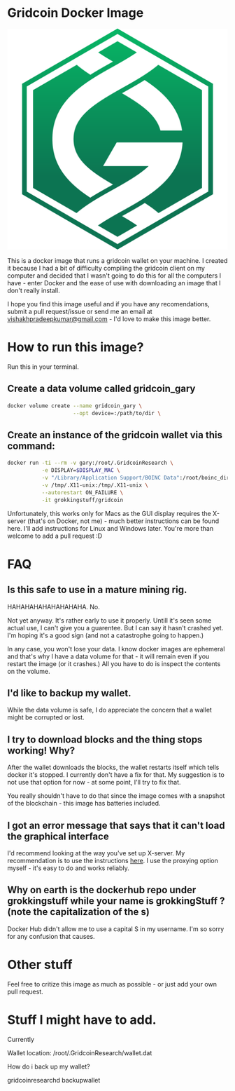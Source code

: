 # Gridcoin Docker Image 

 
![Gridcoin Logo](Docs/GridcoinLogo.png)


This is a docker image that runs a gridcoin wallet on your machine. I created it because I had a bit of difficulty compiling the gridcoin client on my computer and decided that I wasn't going to do this for all the computers I have - enter Docker and the ease of use with downloading an image that I don't really install.

I hope you find this image useful and if you have any recomendations, submit a pull request/issue or send me an email at vishakhpradeepkumar@gmail.com - I'd love to make this image better.


# How to run this image?

Run this in your terminal.


## Create a data volume called gridcoin_gary

```bash
docker volume create --name gridcoin_gary \
                     --opt device=:/path/to/dir \
```

## Create an instance of the gridcoin wallet via this command:

```bash
docker run -ti --rm -v gary:/root/.GridcoinResearch \
           -e DISPLAY=$DISPLAY_MAC \
           -v "/Library/Application Support/BOINC Data":/root/boinc_dir \
           -v /tmp/.X11-unix:/tmp/.X11-unix \
           --autorestart ON_FAILURE \
           -it grokkingstuff/gridcoin
```

Unfortunately, this works only for Macs as the GUI display requires the X-server (that's on Docker, not me) - much better instructions can be found here. I'll add instructions for Linux and Windows later. You're more than welcome to add a pull request :D


# FAQ

## Is this safe to use in a mature mining rig.

HAHAHAHAHAHAHAHAHA.
No.

Not yet anyway. It's rather early to use it properly. Untill it's seen some actual use, I can't give you a guarentee.
But I can say it hasn't crashed yet. I'm hoping it's a good sign (and not a catastrophe going to happen.)

In any case, you won't lose your data. I know docker images are ephemeral and that's why I have a data volume for that - it will remain even if you restart the image (or it crashes.) All you have to do is inspect the contents on the volume.

## I'd like to backup my wallet.

While the data volume is safe, I do appreciate the concern that a wallet might be corrupted or lost. 

## I try to download blocks and the thing stops working! Why?

After the wallet downloads the blocks, the wallet restarts itself which tells docker it's stopped.
I currently don't have a fix for that. My suggestion is to not use that option for now - at some point, I'll try to fix that.

You really shouldn't have to do that since the image comes with a snapshot of the blockchain - this image has batteries included.

## I got an error message that says that it can't load the graphical interface

I'd recommend looking at the way you've set up X-server. My recommendation is to use the instructions [here](https://github.com/chanezon/docker-tips/blob/master/x11/README.md). I use the proxying option myself - it's easy to do and works reliably.

## Why on earth is the dockerhub repo under grokkingstuff while your name is grokkingStuff ? (note the capitalization of the s)

Docker Hub didn't allow me to use a capital S in my username. I'm so sorry for any confusion that causes.

# Other stuff
Feel free to critize this image as much as possible - or just add your own pull request.


# Stuff I might have to add.
Currently






Wallet location: /root/.GridcoinResearch/wallet.dat













How do i back up my wallet?

gridcoinresearchd backupwallet